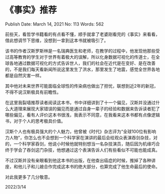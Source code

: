 # 《事实》推荐

Publish Date: March 14, 2021
No: 113
Words: 562

前些天，看哲学书籍看的有点看不懂，顺手就拿了老婆刚看完的《事实》来看看，借此想调节下思维，没想到一拿到这本书就被吸引了。

该书的作者汉斯罗斯林是一名瑞典医生和老师，在教学的过程中，他发现他那些受过高等教育的学生对于世界有着极大的误解，所以化身数据可视化的传道士，在全球各地通过数据可视化的方式告诉世人，我们的社会在近代是在变好、是在改善的，不是我们每天看新闻所说这里发生了洪水，那里发生了地震，感觉全世界各地都是自然灾害一样。

其中他对未来世界可能面临全球性的传染病也做出了担忧，联想到近2年的新冠，不得不说汉斯极具有前瞻性。

在这里我裂墙推荐读者阅读这本书，书中详细讲到了十一个偏见，汉斯并没通过什么大道理来展现大家错误的偏见而是通过自身一辈子的经验和数据来告诉读者犯了哪些偏见，看有人评价这本书很浅，我表示不同意，在我看来这本书都有点像逻辑书，对于个人的思考极具价值。

汉斯个人也有极具强大的个人魅力，他曾被《时代》杂志评为“全球100位有影响力人物”，你怎么也不会想到一个科学家在演讲的最后会给观众表演吞剑杂技，对的，一个科学家吞剑，他说小时候他就特别想当一名杂技演员，随后因为机缘巧合终于学会了吞剑这门杂技，他想通过这个表演告诉人们有些看似不可能也能成真。

不过汉斯并没有亲眼看到他这本书的出版，在他查出癌症的时候，推掉了各种讲座，和他儿子和儿媳合作完成这本书的绝大部分，也算完成了他生命最后的使命。

对此我更多了几分敬意。

2022/3/14